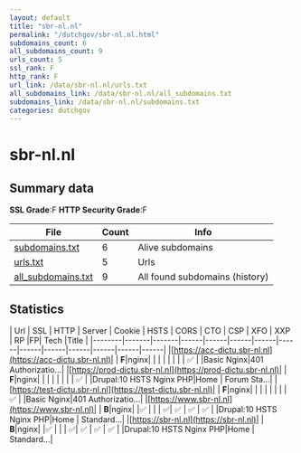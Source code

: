 ```yaml
---
layout: default
title: "sbr-nl.nl"
permalink: "/dutchgov/sbr-nl.nl.html"
subdomains_count: 6
all_subdomains_count: 9
urls_count: 5
ssl_rank: F
http_rank: F
url_link: /data/sbr-nl.nl/urls.txt
all_subdomains_link: /data/sbr-nl.nl/all_subdomains.txt
subdomains_link: /data/sbr-nl.nl/subdomains.txt
categories: dutchgov
---
```



# sbr-nl.nl
## Summary data


**SSL Grade**:F
**HTTP Security Grade**:F


| File       | Count | Info |
|------------|-------|------|
|[subdomains.txt](/data/sbr-nl.nl/subdomains.txt)|6|Alive subdomains|
|[urls.txt](/data/sbr-nl.nl/urls.txt)|5|Urls|
|[all_subdomains.txt](/data/sbr-nl.nl/all_subdomains.txt)|9|All found subdomains (history)|


## Statistics


| Url | SSL | HTTP | Server | Cookie | HSTS | CORS | CTO | CSP | XFO | XXP | RP |FP| Tech |Title |
|--------|-------|-------|------|------|------|------|------|------|------|------|------|------|------|
|[https://acc-dictu.sbr-nl.nl](https://acc-dictu.sbr-nl.nl)| | **F**|nginx| | | | | | | | :white_check_mark: | |Basic Nginx|401 Authorizatio...|
|[https://prod-dictu.sbr-nl.nl](https://prod-dictu.sbr-nl.nl)| | **F**|nginx| | | | | | | | :white_check_mark: | |Drupal:10 HSTS Nginx PHP|Home | Forum Sta...|
|[https://test-dictu.sbr-nl.nl](https://test-dictu.sbr-nl.nl)| | **F**|nginx| | | | | | | | :white_check_mark: | |Basic Nginx|401 Authorizatio...|
|[https://www.sbr-nl.nl](https://www.sbr-nl.nl)| | **B**|nginx| |:white_check_mark: | | | :white_check_mark:| :white_check_mark: | :white_check_mark: | :white_check_mark: | |Drupal:10 HSTS Nginx PHP|Home | Standard...|
|[https://sbr-nl.nl](https://sbr-nl.nl)| | **B**|nginx| |:white_check_mark: | | | :white_check_mark:| :white_check_mark: | :white_check_mark: | :white_check_mark: | |Drupal:10 HSTS Nginx PHP|Home | Standard...|